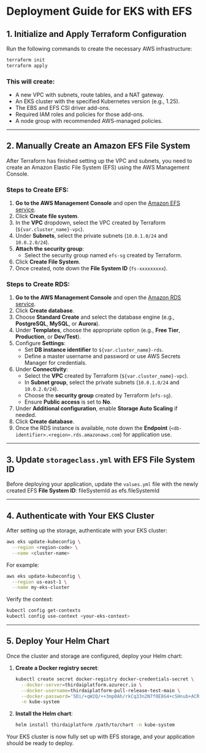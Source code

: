 # Deployment Guide for EKS with EFS

## 1. Initialize and Apply Terraform Configuration

Run the following commands to create the necessary AWS infrastructure:

```bash
terraform init
terraform apply
```

### This will create:
- A new VPC with subnets, route tables, and a NAT gateway.
- An EKS cluster with the specified Kubernetes version (e.g., 1.25).
- The EBS and EFS CSI driver add-ons.
- Required IAM roles and policies for those add-ons.
- A node group with recommended AWS-managed policies.

---

## 2. Manually Create an Amazon EFS File System

After Terraform has finished setting up the VPC and subnets, you need to create an Amazon Elastic File System (EFS) using the AWS Management Console.

### Steps to Create EFS:
1. **Go to the AWS Management Console** and open the [Amazon EFS service](https://console.aws.amazon.com/efs/).
2. Click **Create file system**.
3. In the **VPC** dropdown, select the VPC created by Terraform (`${var.cluster_name}-vpc`).
4. Under **Subnets**, select the private subnets (`10.0.1.0/24` and `10.0.2.0/24`).
5. **Attach the security group**:
   - Select the security group named `efs-sg` created by Terraform.
6. Click **Create File System**.
7. Once created, note down the **File System ID** (`fs-xxxxxxxxx`).



### Steps to Create RDS:
1. **Go to the AWS Management Console** and open the [Amazon RDS service](https://console.aws.amazon.com/rds/).
2. Click **Create database**.
3. Choose **Standard Create** and select the database engine (e.g., **PostgreSQL**, **MySQL**, or **Aurora**).
4. Under **Templates**, choose the appropriate option (e.g., **Free Tier**, **Production**, or **Dev/Test**).
5. Configure **Settings**:
   - Set **DB instance identifier** to `${var.cluster_name}-rds`.
   - Define a master username and password or use AWS Secrets Manager for credentials.
6. Under **Connectivity**:
   - Select the **VPC** created by Terraform (`${var.cluster_name}-vpc`).
   - In **Subnet group**, select the private subnets (`10.0.1.0/24` and `10.0.2.0/24`).
   - Choose the **security group** created by Terraform (`efs-sg`).
   - Ensure **Public access** is set to **No**.
7. Under **Additional configuration**, enable **Storage Auto Scaling** if needed.
8. Click **Create database**.
9. Once the RDS instance is available, note down the **Endpoint** (`<db-identifier>.<region>.rds.amazonaws.com`) for application use.

---

## 3. Update `storageclass.yml` with EFS File System ID

Before deploying your application, update the `values.yml` file with the newly created EFS **File System ID**: fileSystemId as efs.fileSystemId

---

## 4. Authenticate with Your EKS Cluster

After setting up the storage, authenticate with your EKS cluster:

```bash
aws eks update-kubeconfig \
  --region <region-code> \
  --name <cluster-name>
```

For example:

```bash
aws eks update-kubeconfig \
  --region us-east-1 \
  --name my-eks-cluster
```

Verify the context:

```bash
kubectl config get-contexts
kubectl config use-context <your-eks-context>
```

---

## 5. Deploy Your Helm Chart

Once the cluster and storage are configured, deploy your Helm chart:

1. **Create a Docker registry secret**:

   ```bash
   kubectl create secret docker-registry docker-credentials-secret \
     --docker-server=thirdaiplatform.azurecr.io \
     --docker-username=thirdaiplatform-pull-release-test-main \
     --docker-password='5Di/+qW2Q/++3mp0Ah/rkCq33n2N7f0E8G4+cSHnub+ACRClJvCj' \
     -n kube-system
   ```

2. **Install the Helm chart**:

   ```bash
   helm install thirdaiplatform /path/to/chart -n kube-system
   ```

Your EKS cluster is now fully set up with EFS storage, and your application should be ready to deploy.

